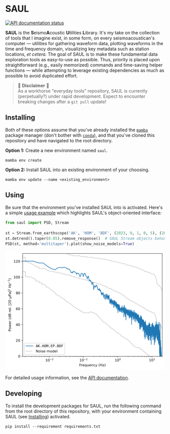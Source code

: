 # SAUL

[![API documentation status](https://readthedocs.org/projects/saul/badge/?version=latest)](https://saul.rtfd.io/)

**SAUL** is the **S**eismo**A**coustic **U**tilities **L**ibrary. It's my take on the
collection of tools that I imagine exist, in some form, on every seismoacoustican's
computer — utilities for gathering waveform data, plotting waveforms in the time and
frequency domain, visualizing key metadata such as station locations, _et cetera._ The
goal of SAUL is to make these fundamental data exploration tools as easy-to-use as
possible. Thus, priority is placed upon straightforward (e.g., easily memorized)
commands and time-saving helper functions — while attempting to leverage existing
dependencies as much as possible to avoid duplicated effort.

> 🚧 **Disclaimer** 🚧  
> As a workhorse "everyday tools" repository, SAUL is currently (perpetually?) under
> rapid development. Expect to encounter breaking changes after a `git pull` update!

## Installing

Both of these options assume that you've already installed the
[`mamba`](https://mamba.readthedocs.io/en/latest/) package manager (don't bother with
[`conda`](https://docs.conda.io/en/latest/)), and that you've cloned this repository and
have navigated to the root directory.

**Option 1:** Create a new environment named `saul`.
```
mamba env create
```

**Option 2:** Install SAUL into an existing environment of your choosing.
```
mamba env update --name <existing_environment>
```

## Using

Be sure that the environment you've installed SAUL into is activated. Here's a simple
[usage example](examples/psd_example.py) which highlights SAUL's object-oriented
interface:
```python
from saul import PSD, Stream

st = Stream.from_earthscope('AK', 'HOM', 'BDF', (2023, 9, 1, 0, 5), (2023, 9, 1, 0, 15))
st.detrend().taper(0.05).remove_response()  # SAUL Stream objects behave like ObsPy's
PSD(st, method='multitaper').plot(show_noise_models=True)
```
<img src="examples/psd_example.png" width=550>

For detailed usage information, see the [API documentation](https://saul.rtfd.io/).

## Developing

To install the development packages for SAUL, run the following command from the root
directory of this repository, with your environment containing SAUL (see
[Installing](#installing)) activated.
```
pip install --requirement requirements.txt
```
